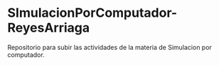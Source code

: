# SImulacionPorComputador-ReyesArriaga

Repositorio para subir las actividades de la materia de Simulacion por computador.
